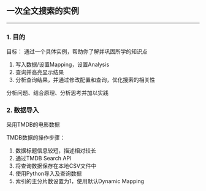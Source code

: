 ## 一次全文搜索的实例

-----

### 1. 目的

目标： 通过一个具体实例，帮助你了解并巩固所学的知识点

1. 写入数据/设置Mapping，设置Analysis
1. 查询并高亮显示结果
1. 分析查询结果，并通过修改配置和查询，优化搜索的相关性

分析问题、结合原理、分析思考并加以实践

### 2. 数据导入

采用TMDB的电影数据

TMDB数据的操作步骤：

1. 数据标题信息较短，描述相对较长
1. 通过TMDB Search API
1. 将查询数据保存在本地CSV文件中
1. 使用Python导入及查询数据
1. 索引的主分片数设置为1，使用默认Dynamic Mapping

